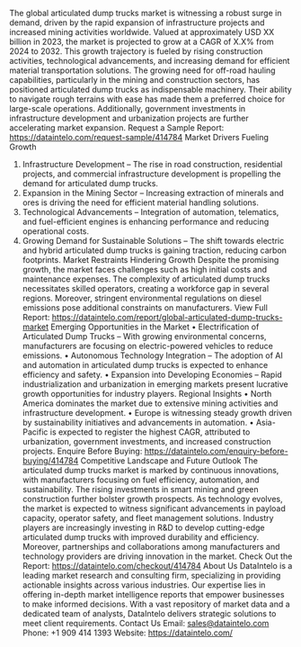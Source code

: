 The global articulated dump trucks market is witnessing a robust surge in demand, driven by the rapid expansion of infrastructure projects and increased mining activities worldwide. Valued at approximately USD XX billion in 2023, the market is projected to grow at a CAGR of X.X% from 2024 to 2032. This growth trajectory is fueled by rising construction activities, technological advancements, and increasing demand for efficient material transportation solutions.
The growing need for off-road hauling capabilities, particularly in the mining and construction sectors, has positioned articulated dump trucks as indispensable machinery. Their ability to navigate rough terrains with ease has made them a preferred choice for large-scale operations. Additionally, government investments in infrastructure development and urbanization projects are further accelerating market expansion.
Request a Sample Report: https://dataintelo.com/request-sample/414784
Market Drivers Fueling Growth
1.	Infrastructure Development – The rise in road construction, residential projects, and commercial infrastructure development is propelling the demand for articulated dump trucks.
2.	Expansion in the Mining Sector – Increasing extraction of minerals and ores is driving the need for efficient material handling solutions.
3.	Technological Advancements – Integration of automation, telematics, and fuel-efficient engines is enhancing performance and reducing operational costs.
4.	Growing Demand for Sustainable Solutions – The shift towards electric and hybrid articulated dump trucks is gaining traction, reducing carbon footprints.
Market Restraints Hindering Growth
Despite the promising growth, the market faces challenges such as high initial costs and maintenance expenses. The complexity of articulated dump trucks necessitates skilled operators, creating a workforce gap in several regions. Moreover, stringent environmental regulations on diesel emissions pose additional constraints on manufacturers.
View Full Report: https://dataintelo.com/report/global-articulated-dump-trucks-market
Emerging Opportunities in the Market
•	Electrification of Articulated Dump Trucks – With growing environmental concerns, manufacturers are focusing on electric-powered vehicles to reduce emissions.
•	Autonomous Technology Integration – The adoption of AI and automation in articulated dump trucks is expected to enhance efficiency and safety.
•	Expansion into Developing Economies – Rapid industrialization and urbanization in emerging markets present lucrative growth opportunities for industry players.
Regional Insights
•	North America dominates the market due to extensive mining activities and infrastructure development.
•	Europe is witnessing steady growth driven by sustainability initiatives and advancements in automation.
•	Asia-Pacific is expected to register the highest CAGR, attributed to urbanization, government investments, and increased construction projects.
Enquire Before Buying: https://dataintelo.com/enquiry-before-buying/414784
Competitive Landscape and Future Outlook
The articulated dump trucks market is marked by continuous innovations, with manufacturers focusing on fuel efficiency, automation, and sustainability. The rising investments in smart mining and green construction further bolster growth prospects. As technology evolves, the market is expected to witness significant advancements in payload capacity, operator safety, and fleet management solutions.
Industry players are increasingly investing in R&D to develop cutting-edge articulated dump trucks with improved durability and efficiency. Moreover, partnerships and collaborations among manufacturers and technology providers are driving innovation in the market.
Check Out the Report: https://dataintelo.com/checkout/414784
About Us
DataIntelo is a leading market research and consulting firm, specializing in providing actionable insights across various industries. Our expertise lies in offering in-depth market intelligence reports that empower businesses to make informed decisions. With a vast repository of market data and a dedicated team of analysts, DataIntelo delivers strategic solutions to meet client requirements.
Contact Us
Email: sales@dataintelo.com
Phone: +1 909 414 1393
Website: https://dataintelo.com/
